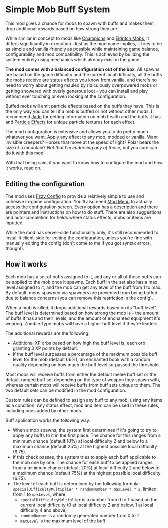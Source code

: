# Simple Mob Buff System

This mod gives a chance for mobs to spawn with buffs and makes them drop additional rewards based on how strong they are.

While similar in concept to mods like [Champions](https://modrinth.com/mod/champions) and [Eldritch Mobs](https://modrinth.com/mod/eldritch-mobs), it differs significantly in execution. Just as the mod name implies, it tries to be as simple and vanilla-friendly as possible while maintaining game balance, configurability and mod compatibility. This is achieved by building the system entirely using mechanics which already exist in the game.

**The mod comes with a balanced configuration out of the box**. All spawns are based on the game difficulty and the current local difficulty, all the buffs the mobs receive are status effects you know from vanilla, and there's no need to worry about getting mauled by ridiculously overpowered mobs or getting showered with overly generous loot - you can install and play without ever touching or even looking at the configuration.

Buffed mobs will emit particle effects based on the buffs they have. This is the only way you can tell if a mob is buffed or not without other mods. I recommend [Jade](https://modrinth.com/mod/jade) for getting information on mob health and the buffs it has and [Particle Effects](https://modrinth.com/mod/particle-effects) for unique particle textures for each effect.

The mod configuration is extensive and allows you to do pretty much whatever you want. Apply any effect to any mob, modded or vanilla. Want invisible creepers? Horses that move at the speed of light? Polar bears the size of a mountain? _Not that I'm endorsing any of those_, but you sure can do it with this mod!

With that being said, if you want to know how to configure the mod and how it works, read on.

## Editing the configuration

The mod uses [Fzzy Config](https://modrinth.com/mod/fzzy-config) to provide a relatively simple to use and cohesive in-game configuration. You'll also need [Mod Menu](https://modrinth.com/mod/modmenu) to actually access the configuration screen. Every option has a description and there are pointers and instructions on how to do stuff. There are also suggestions and auto-completion for fields where status effects, mobs or items are inputted.

While the mod has server-side functionality only, it's still recommended to install it client-side for editing the configuration, unless you're fine with manually editing the config (don't come to me if you got syntax errors, though!).

## How it works

Each mob has a set of buffs assigned to it, and any or all of those buffs can be applied to the mob once it spawns. Each buff in the set also has a max level assigned to it, and the mob can get any level of the buff from 1 to max. By default, mobs spawned via spawners are prevented from being buffed due to balance concerns (you can remove this restriction in the config).

When a mob is killed, it drops additional rewards based on its "buff level". The buff level is determined based on how strong the mob is - the amount of buffs it has and their levels, and the amount of enchanted equipment it's wearing. Zombie-type mobs will have a higher buff level if they're leaders.

The additional rewards are the following:
- Additional XP orbs based on how high the buff level is, each orb granting 3 XP points by default.
- If the buff level surpasses a percentage of the maximum possible buff level for the mob (default 66%), an enchanted book with a random quality depending on how much the buff level surpassed the threshold.

Most mobs will receive buffs from either the default melee buff set or the default ranged buff set depending on the type of weapon they spawn with, whereas certain mobs will receive buffs from buff sets unique to them. The two default sets can be modified in the mod configuration.

Custom rules can be defined to assign any buff to any mob, using any items as a condition. Any status effect, mob and item can be used in these rules, including ones added by other mods.

Buff application works the following way:
- When a mob spawns, the system first determines if it's going to try to apply any buffs to it in the first place. The chance for this ranges from a minimum chance (default 10%) at local difficulty 2 and below to a maximum chance (default 25%) at the highest possible local difficulty (6.75).
- If this check passes, the system tries to apply each buff applicable to the mob one by one. The chance for each buff to be applied ranges from a minimum chance (default 20%) at local difficulty 2 and below to a maximum chance (default 75%) at the highest possible local difficulty (6.75).
- The level of each buff is determined by the following formula: `specialDifficultyMultiplier * randomNumber * maxLevel ^ 2`, limited from 1 to `maxLevel`, where
  - `specialDifficultyMultiplier` is a number from 0 to 1 based on the current local difficulty (0 at local difficulty 2 and below, 1 at local difficulty 4 and above)
  - `randomNumber` is a randomly generated number from 0 to 1
  - `maxLevel` is the maximum level of the buff
